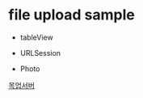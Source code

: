 #  file upload sample

* tableView

* URLSession

* Photo

[목업서버](https://github.com/pjt3591oo/mockup-server-express)
